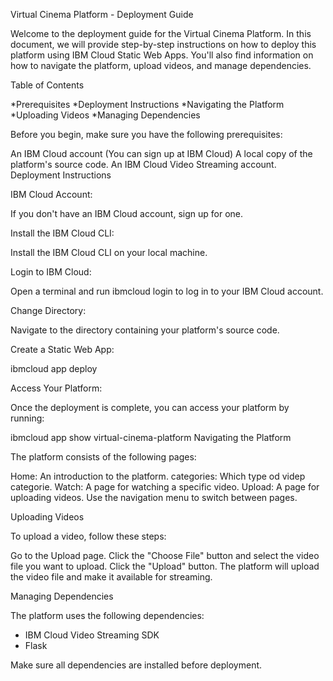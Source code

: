 Virtual Cinema Platform - Deployment Guide

Welcome to the deployment guide for the Virtual Cinema Platform. In this document, we will provide step-by-step instructions on how to deploy this platform using IBM Cloud Static Web Apps. You'll also find information on how to navigate the platform, upload videos, and manage dependencies.

Table of Contents

  *Prerequisites
  *Deployment Instructions
  *Navigating the Platform
  *Uploading Videos
  *Managing Dependencies


Before you begin, make sure you have the following prerequisites:

An IBM Cloud account (You can sign up at IBM Cloud)
A local copy of the platform's source code.
An IBM Cloud Video Streaming account.
Deployment Instructions

IBM Cloud Account:

If you don't have an IBM Cloud account, sign up for one.

Install the IBM Cloud CLI:

Install the IBM Cloud CLI on your local machine.

Login to IBM Cloud:

Open a terminal and run ibmcloud login to log in to your IBM Cloud account.

Change Directory:

Navigate to the directory containing your platform's source code.

  Create a Static Web App:

  ibmcloud app deploy

  Access Your Platform:

Once the deployment is complete, you can access your platform by running:

ibmcloud app show virtual-cinema-platform
Navigating the Platform

The platform consists of the following pages:

Home: An introduction to the platform.
categories: Which type od videp categorie.
Watch: A page for watching a specific video.
Upload: A page for uploading videos.
Use the navigation menu to switch between pages.

Uploading Videos

To upload a video, follow these steps:

Go to the Upload page.
Click the "Choose File" button and select the video file you want to upload.
Click the "Upload" button.
The platform will upload the video file and make it available for streaming.

Managing Dependencies

The platform uses the following dependencies:

 * IBM Cloud Video Streaming SDK
 * Flask

Make sure all dependencies are installed before deployment.
